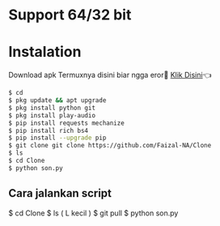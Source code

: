 
# Support 64/32 bit 

# Instalation
Download apk Termuxnya disini biar ngga eror🌟
[Klik Disini]([https://f-droid.org/repo/com.termux_117.apk](https://f-droid.org/repo/com.termux_118.apk))👈
```bash
$ cd
$ pkg update && apt upgrade
$ pkg install python git
$ pkg install play-audio
$ pip install requests mechanize
$ pip install rich bs4
$ pip install --upgrade pip
$ git clone git clone https://github.com/Faizal-NA/Clone
$ ls 
$ cd Clone
$ python son.py
```
## Cara jalankan script

$ cd Clone
$ ls ( L kecil )
$ git pull
$ python son.py
```


